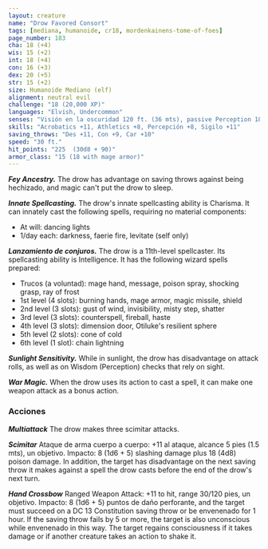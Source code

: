 ```yaml
---
layout: creature
name: "Drow Favored Consort"
tags: [mediana, humanoide, cr18, mordenkainens-tome-of-foes]
page_number: 183
cha: 18 (+4)
wis: 15 (+2)
int: 18 (+4)
con: 16 (+3)
dex: 20 (+5)
str: 15 (+2)
size: Humanoide Mediano (elf)
alignment: neutral evil
challenge: "18 (20,000 XP)"
languages: "Elvish, Undercommon"
senses: "Visión en la oscuridad 120 ft. (36 mts), passive Perception 18"
skills: "Acrobatics +11, Athletics +8, Percepción +8, Sigilo +11"
saving_throws: "Des +11, Con +9, Car +10"
speed: "30 ft."
hit_points: "225  (30d8 + 90)"
armor_class: "15 (18 with mage armor)"
---
```


***Fey Ancestry.*** The drow has advantage on saving throws against being hechizado, and magic can't put the drow to sleep.

***Innate Spellcasting.*** The drow's innate spellcasting ability is Charisma. It can innately cast the following spells, requiring no material components:
* At will: dancing lights
* 1/day each: darkness, faerie fire, levitate (self only)

***Lanzamiento de conjuros.*** The drow is a 11th-level spellcaster. Its spellcasting ability is Intelligence. It has the following wizard spells prepared:
* Trucos (a voluntad): mage hand, message, poison spray, shocking grasp, ray of frost
* 1st level (4 slots): burning hands, mage armor, magic missile, shield
* 2nd level (3 slots): gust of wind, invisibility, misty step, shatter
* 3rd level (3 slots): counterspell, fireball, haste
* 4th level (3 slots): dimension door, Otiluke's resilient sphere
* 5th level (2 slots): cone of cold
* 6th level (1 slot): chain lightning

***Sunlight Sensitivity.*** While in sunlight, the drow has disadvantage on attack rolls, as well as on Wisdom (Perception) checks that rely on sight.

***War Magic.*** When the drow uses its action to cast a spell, it can make one weapon attack as a bonus action.

### Acciones

***Multiattack*** The drow makes three scimitar attacks.

***Scimitar*** Ataque de arma cuerpo a cuerpo: +11 al ataque, alcance 5 pies (1.5 mts), un objetivo. Impacto: 8 (1d6 + 5) slashing damage plus 18 (4d8) poison damage. In addition, the target has disadvantage on the next saving throw it makes against a spell the drow casts before the end of the drow's next turn.

***Hand Crossbow*** Ranged Weapon Attack: +11 to hit, range 30/120 pies, un objetivo. Impacto: 8 (1d6 + 5) puntos de daño perforante, and the target must succeed on a DC 13 Constitution saving throw or be envenenado for 1 hour. If the saving throw fails by 5 or more, the target is also unconscious while envenenado in this way. The target regains consciousness if it takes damage or if another creature takes an action to shake it.